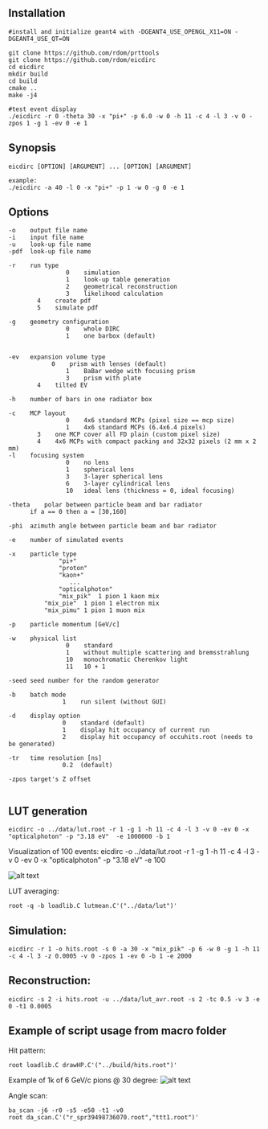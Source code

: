 ## Installation
```
#install and initialize geant4 with -DGEANT4_USE_OPENGL_X11=ON -DGEANT4_USE_QT=ON

git clone https://github.com/rdom/prttools
git clone https://github.com/rdom/eicdirc
cd eicdirc
mkdir build
cd build
cmake ..
make -j4

#test event display
./eicdirc -r 0 -theta 30 -x "pi+" -p 6.0 -w 0 -h 11 -c 4 -l 3 -v 0 -zpos 1 -g 1 -ev 0 -e 1
```


## Synopsis
```
eicdirc [OPTION] [ARGUMENT] ... [OPTION] [ARGUMENT]

example:
./eicdirc -a 40 -l 0 -x "pi+" -p 1 -w 0 -g 0 -e 1
```
## Options
```
-o    output file name
-i    input file name
-u    look-up file name
-pdf  look-up file name

-r    run type
                0    simulation
                1    look-up table generation
                2    geometrical reconstruction
                3    likelihood calculation
		4    create pdf
		5    simulate pdf

-g    geometry configuration
                0    whole DIRC
                1    one barbox (default)


-ev   expansion volume type
	        0    prism with lenses (default)
                1    BaBar wedge with focusing prism
                3    prism with plate
		4    tilted EV	

-h    number of bars in one radiator box

-c    MCP layout
                0    4x6 standard MCPs (pixel size == mcp size)
                1    4x6 standard MCPs (6.4x6.4 pixels)
		3    one MCP cover all FD plain (custom pixel size)
		4    4x6 MCPs with compact packing and 32x32 pixels (2 mm x 2 mm)
-l    focusing system
                0    no lens
                1    spherical lens
                3    3-layer spherical lens
                6    3-layer cylindrical lens
                10   ideal lens (thickness = 0, ideal focusing)

-theta    polar between particle beam and bar radiator
      if a == 0 then a = [30,160]

-phi  azimuth angle between particle beam and bar radiator

-e    number of simulated events

-x    particle type
              "pi+"
              "proton"
              "kaon+"
                 ...
              "opticalphoton"
              "mix_pik"  1 pion 1 kaon mix
	      "mix_pie"  1 pion 1 electron mix
	      "mix_pimu" 1 pion 1 muon mix

-p    particle momentum [GeV/c]

-w    physical list
                0    standard
                1    without multiple scattering and bremsstrahlung
                10   monochromatic Cherenkov light
                11   10 + 1 

-seed seed number for the random generator 

-b    batch mode
               1    run silent (without GUI)

-d    display option
               0    standard (default)
               1    display hit occupancy of current run
               2    display hit occupancy of occuhits.root (needs to be generated)

-tr   time resolution [ns]
               0.2  (default)  

-zpos target's Z offset 


```

## LUT generation

```
eicdirc -o ../data/lut.root -r 1 -g 1 -h 11 -c 4 -l 3 -v 0 -ev 0 -x "opticalphoton" -p "3.18 eV"  -e 1000000 -b 1
```

Visualization of 100 events:
eicdirc -o ../data/lut.root -r 1 -g 1 -h 11 -c 4 -l 3 -v 0 -ev 0 -x "opticalphoton" -p "3.18 eV"  -e 100

![alt text](https://github.com/rdom/eicdirc/raw/master/pic/eicdirc_lut_gen.png)


LUT averaging:
```
root -q -b loadlib.C lutmean.C'("../data/lut")'
```

## Simulation:
```
eicdirc -r 1 -o hits.root -s 0 -a 30 -x "mix_pik" -p 6 -w 0 -g 1 -h 11 -c 4 -l 3 -z 0.0005 -v 0 -zpos 1 -ev 0 -b 1 -e 2000
```

## Reconstruction:
```
eicdirc -s 2 -i hits.root -u ../data/lut_avr.root -s 2 -tc 0.5 -v 3 -e 0 -t1 0.0005
```


## Example of script usage from macro folder

Hit pattern:

```
root loadlib.C drawHP.C'("../build/hits.root")'
```
Example of 1k of 6 GeV/c pions @ 30 degree:
![alt text](https://github.com/rdom/eicdirc/raw/master/pic/hp_pi_1k.png)

Angle scan:
```
ba_scan -j6 -r0 -s5 -e50 -t1 -v0
root da_scan.C'("r_spr39498736070.root","ttt1.root")'
```